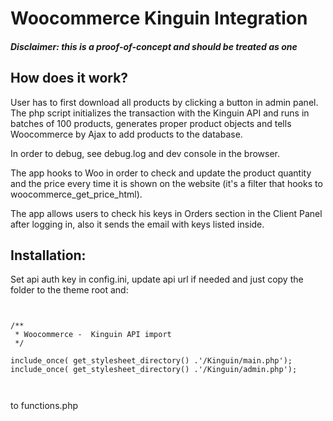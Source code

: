 # Woocommerce Kinguin Integration

##### Disclaimer: this is a proof-of-concept and should be treated as one

## How does it work?

User has to first download all products by clicking a button in admin panel. The php script initializes the transaction with the Kinguin API and runs in batches of 100 products, generates proper product objects and tells Woocommerce by Ajax to add products to the database.

In order to debug, see debug.log and dev console in the browser.

The app hooks to Woo in order to check and update the product quantity and the price every time it is shown on the website (it's a filter that hooks to woocommerce_get_price_html).

The app allows users to check his keys in Orders section in the Client Panel after logging in, also it sends the email with keys listed inside.


## Installation:

Set api auth key in config.ini, update api url if needed and just copy the folder to the theme root and:

```


/**
 * Woocommerce -  Kinguin API import
 */

include_once( get_stylesheet_directory() .'/Kinguin/main.php'); 
include_once( get_stylesheet_directory() .'/Kinguin/admin.php'); 



```
to functions.php


